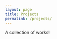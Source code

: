 ```yaml
---
layout: page
title: Projects
permalink: /projects/
---
```


<div class="page">

  A collection of works!

</div>

